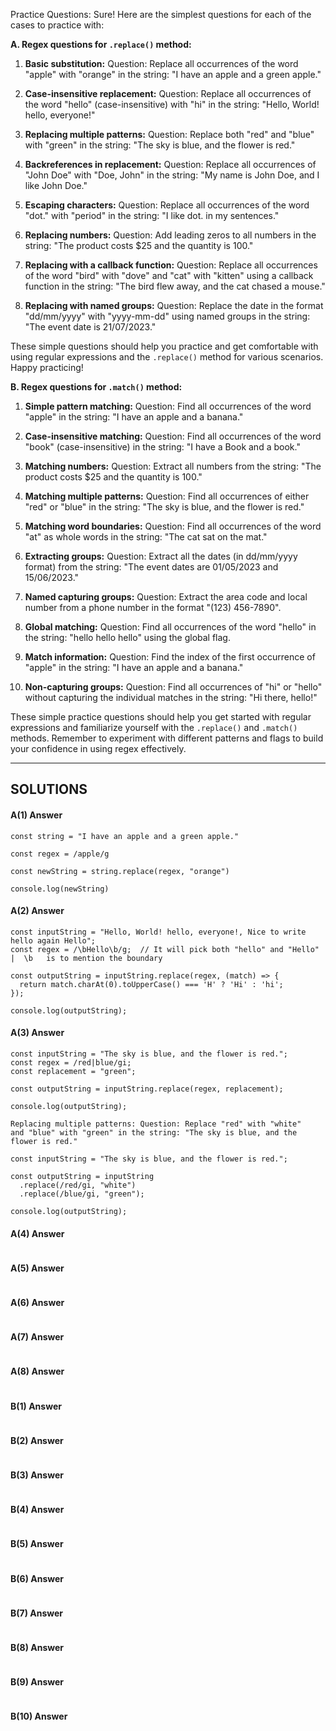 Practice Questions:
Sure! Here are the simplest questions for each of the cases to practice with:

**A. Regex questions for `.replace()` method:**

1. **Basic substitution:**
   Question: Replace all occurrences of the word "apple" with "orange" in the string: "I have an apple and a green apple."
   
2. **Case-insensitive replacement:**
   Question: Replace all occurrences of the word "hello" (case-insensitive) with "hi" in the string: "Hello, World! hello, everyone!"

3. **Replacing multiple patterns:**
   Question: Replace both "red" and "blue" with "green" in the string: "The sky is blue, and the flower is red."

4. **Backreferences in replacement:**
   Question: Replace all occurrences of "John Doe" with "Doe, John" in the string: "My name is John Doe, and I like John Doe."

5. **Escaping characters:**
   Question: Replace all occurrences of the word "dot." with "period" in the string: "I like dot. in my sentences."

6. **Replacing numbers:**
   Question: Add leading zeros to all numbers in the string: "The product costs $25 and the quantity is 100."

7. **Replacing with a callback function:**
   Question: Replace all occurrences of the word "bird" with "dove" and "cat" with "kitten" using a callback function in the string: "The bird flew away, and the cat chased a mouse."

8. **Replacing with named groups:**
   Question: Replace the date in the format "dd/mm/yyyy" with "yyyy-mm-dd" using named groups in the string: "The event date is 21/07/2023."

These simple questions should help you practice and get comfortable with using regular expressions and the `.replace()` method for various scenarios. Happy practicing!

**B. Regex questions for `.match()` method:**

1. **Simple pattern matching:**
   Question: Find all occurrences of the word "apple" in the string: "I have an apple and a banana."

2. **Case-insensitive matching:**
   Question: Find all occurrences of the word "book" (case-insensitive) in the string: "I have a Book and a book."

3. **Matching numbers:**
   Question: Extract all numbers from the string: "The product costs $25 and the quantity is 100."

4. **Matching multiple patterns:**
   Question: Find all occurrences of either "red" or "blue" in the string: "The sky is blue, and the flower is red."

5. **Matching word boundaries:**
   Question: Find all occurrences of the word "at" as whole words in the string: "The cat sat on the mat."

6. **Extracting groups:**
   Question: Extract all the dates (in dd/mm/yyyy format) from the string: "The event dates are 01/05/2023 and 15/06/2023."

7. **Named capturing groups:**
   Question: Extract the area code and local number from a phone number in the format "(123) 456-7890".

8. **Global matching:**
   Question: Find all occurrences of the word "hello" in the string: "hello hello hello" using the global flag.

9. **Match information:**
   Question: Find the index of the first occurrence of "apple" in the string: "I have an apple and a banana."

10. **Non-capturing groups:**
    Question: Find all occurrences of "hi" or "hello" without capturing the individual matches in the string: "Hi there, hello!"

These simple practice questions should help you get started with regular expressions and familiarize yourself with the `.replace()` and `.match()` methods. Remember to experiment with different patterns and flags to build your confidence in using regex effectively.




----------------------------------------------------------------------------------

## SOLUTIONS

#### A(1) Answer
```
const string = "I have an apple and a green apple."

const regex = /apple/g

const newString = string.replace(regex, "orange")

console.log(newString)
```


#### A(2) Answer
```
const inputString = "Hello, World! hello, everyone!, Nice to write hello again Hello";
const regex = /\bHello\b/g;  // It will pick both "hello" and "Hello" |  \b   is to mention the boundary 

const outputString = inputString.replace(regex, (match) => {
  return match.charAt(0).toUpperCase() === 'H' ? 'Hi' : 'hi';
});

console.log(outputString);
```


#### A(3) Answer
```
const inputString = "The sky is blue, and the flower is red.";
const regex = /red|blue/gi;
const replacement = "green";

const outputString = inputString.replace(regex, replacement);

console.log(outputString);
```

```
Replacing multiple patterns: Question: Replace "red" with "white"
and "blue" with "green" in the string: "The sky is blue, and the flower is red."

const inputString = "The sky is blue, and the flower is red.";

const outputString = inputString
  .replace(/red/gi, "white")
  .replace(/blue/gi, "green");

console.log(outputString);
```


#### A(4) Answer
```

```


#### A(5) Answer
```
```


#### A(6) Answer
```
```


#### A(7) Answer
```
```



#### A(8) Answer
```
```


#### B(1) Answer
```
```

#### B(2) Answer
```
```


#### B(3) Answer
```
```

#### B(4) Answer
```
```


#### B(5) Answer
```
```

#### B(6) Answer
```
```


#### B(7) Answer
```
```

#### B(8) Answer
```
```

#### B(9) Answer
```
```

#### B(10) Answer
```
```
